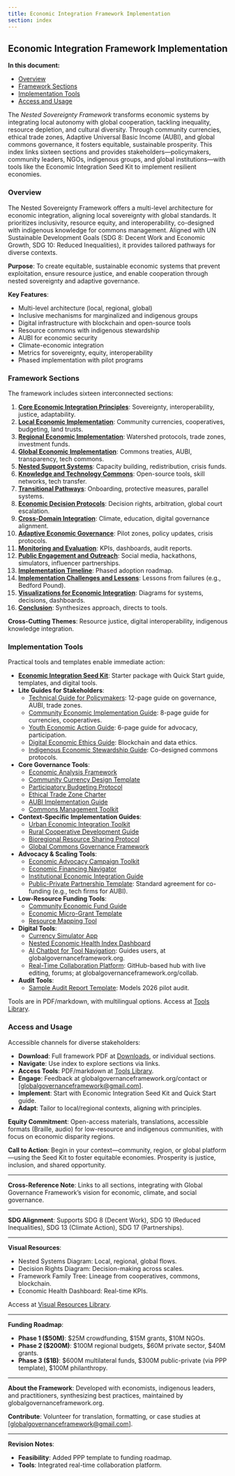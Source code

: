 ```yaml
---
title: Economic Integration Framework Implementation
section: index
---
```


## Economic Integration Framework Implementation

**In this document:**
- [Overview](#overview)
- [Framework Sections](#framework-sections)
- [Implementation Tools](#implementation-tools)
- [Access and Usage](#access-and-usage)

The *Nested Sovereignty Framework* transforms economic systems by integrating local autonomy with global cooperation, tackling inequality, resource depletion, and cultural diversity. Through community currencies, ethical trade zones, Adaptive Universal Basic Income (AUBI), and global commons governance, it fosters equitable, sustainable prosperity. This index links sixteen sections and provides stakeholders—policymakers, community leaders, NGOs, indigenous groups, and global institutions—with tools like the Economic Integration Seed Kit to implement resilient economies.

### <a id="overview"></a>Overview
The Nested Sovereignty Framework offers a multi-level architecture for economic integration, aligning local sovereignty with global standards. It prioritizes inclusivity, resource equity, and interoperability, co-designed with indigenous knowledge for commons management. Aligned with UN Sustainable Development Goals (SDG 8: Decent Work and Economic Growth, SDG 10: Reduced Inequalities), it provides tailored pathways for diverse contexts.

**Purpose**: To create equitable, sustainable economic systems that prevent exploitation, ensure resource justice, and enable cooperation through nested sovereignty and adaptive governance.

**Key Features**:
- Multi-level architecture (local, regional, global)
- Inclusive mechanisms for marginalized and indigenous groups
- Digital infrastructure with blockchain and open-source tools
- Resource commons with indigenous stewardship
- AUBI for economic security
- Climate-economic integration
- Metrics for sovereignty, equity, interoperability
- Phased implementation with pilot programs

### <a id="framework-sections"></a>Framework Sections
The framework includes sixteen interconnected sections:

1. **[Core Economic Integration Principles](/framework/docs/implementation/economic#core-principles)**: Sovereignty, interoperability, justice, adaptability.
2. **[Local Economic Implementation](/framework/docs/implementation/economic#local-implementation)**: Community currencies, cooperatives, budgeting, land trusts.
3. **[Regional Economic Implementation](/framework/docs/implementation/economic#regional-implementation)**: Watershed protocols, trade zones, investment funds.
4. **[Global Economic Implementation](/framework/docs/implementation/economic#global-implementation)**: Commons treaties, AUBI, transparency, tech commons.
5. **[Nested Support Systems](/framework/docs/implementation/economic#nested-support)**: Capacity building, redistribution, crisis funds.
6. **[Knowledge and Technology Commons](/framework/docs/implementation/economic#tech-commons)**: Open-source tools, skill networks, tech transfer.
7. **[Transitional Pathways](/framework/docs/implementation/economic#transitional-pathways)**: Onboarding, protective measures, parallel systems.
8. **[Economic Decision Protocols](/framework/docs/implementation/economic#decision-protocols)**: Decision rights, arbitration, global court escalation.
9. **[Cross-Domain Integration](/framework/docs/implementation/economic#cross-domain)**: Climate, education, digital governance alignment.
10. **[Adaptive Economic Governance](/framework/docs/implementation/economic#adaptive-governance)**: Pilot zones, policy updates, crisis protocols.
11. **[Monitoring and Evaluation](/framework/docs/implementation/economic#monitoring)**: KPIs, dashboards, audit reports.
12. **[Public Engagement and Outreach](/framework/docs/implementation/economic#outreach)**: Social media, hackathons, simulators, influencer partnerships.
13. **[Implementation Timeline](/framework/docs/implementation/economic#timeline)**: Phased adoption roadmap.
14. **[Implementation Challenges and Lessons](/framework/docs/implementation/economic#challenges)**: Lessons from failures (e.g., Bedford Pound).
15. **[Visualizations for Economic Integration](/framework/docs/implementation/economic#visualizations)**: Diagrams for systems, decisions, dashboards.
16. **[Conclusion](/framework/docs/implementation/economic#conclusion)**: Synthesizes approach, directs to tools.

**Cross-Cutting Themes**: Resource justice, digital interoperability, indigenous knowledge integration.

### <a id="implementation-tools"></a>Implementation Tools
Practical tools and templates enable immediate action:

- **[Economic Integration Seed Kit](/framework/tools/economic/seed-kit-en.zip)**: Starter package with Quick Start guide, templates, and digital tools.
- **Lite Guides for Stakeholders**:
  - [Technical Guide for Policymakers](/framework/tools/economic/technical-guide-en.pdf): 12-page guide on governance, AUBI, trade zones.
  - [Community Economic Implementation Guide](/framework/tools/economic/community-guide-en.pdf): 8-page guide for currencies, cooperatives.
  - [Youth Economic Action Guide](/framework/tools/economic/youth-guide-en.pdf): 6-page guide for advocacy, participation.
  - [Digital Economic Ethics Guide](/framework/tools/economic/digital-ethics-en.pdf): Blockchain and data ethics.
  - [Indigenous Economic Stewardship Guide](/framework/tools/economic/indigenous-guide-en.pdf): Co-designed commons protocols.
- **Core Governance Tools**:
  - [Economic Analysis Framework](/framework/tools/economic/economic-analysis-framework-en.pdf)
  - [Community Currency Design Template](/framework/tools/economic/currency-design-template-en.pdf)
  - [Participatory Budgeting Protocol](/framework/tools/economic/participatory-budgeting-protocol-en.pdf)
  - [Ethical Trade Zone Charter](/framework/tools/economic/ethical-trade-zone-charter-en.pdf)
  - [AUBI Implementation Guide](/framework/tools/economic/aubi-implementation-guide-en.pdf)
  - [Commons Management Toolkit](/framework/tools/economic/commons-management-toolkit-en.pdf)
- **Context-Specific Implementation Guides**:
  - [Urban Economic Integration Toolkit](/framework/tools/economic/urban-economic-toolkit-en.pdf)
  - [Rural Cooperative Development Guide](/framework/tools/economic/rural-cooperative-guide-en.pdf)
  - [Bioregional Resource Sharing Protocol](/framework/tools/economic/bioregional-protocol-en.pdf)
  - [Global Commons Governance Framework](/framework/tools/economic/global-commons-framework-en.pdf)
- **Advocacy & Scaling Tools**:
  - [Economic Advocacy Campaign Toolkit](/framework/tools/economic/economic-advocacy-toolkit-en.pdf)
  - [Economic Financing Navigator](/framework/tools/economic/economic-financing-navigator-en.pdf)
  - [Institutional Economic Integration Guide](/framework/tools/economic/institutional-integration-guide-en.pdf)
  - [Public-Private Partnership Template](/framework/tools/economic/ppp-template-en.pdf): Standard agreement for co-funding (e.g., tech firms for AUBI).
- **Low-Resource Funding Tools**:
  - [Community Economic Fund Guide](/framework/tools/economic/community-economic-fund-guide-en.pdf)
  - [Economic Micro-Grant Template](/framework/tools/economic/economic-micro-grant-template-en.pdf)
  - [Resource Mapping Tool](/framework/tools/economic/resource-mapping-tool-en.pdf)
- **Digital Tools**:
  - [Currency Simulator App](/framework/tools/economic/currency-simulator-app-en.md)
  - [Nested Economic Health Index Dashboard](/framework/tools/economic/nested-economic-health-dashboard-en.md)
  - [AI Chatbot for Tool Navigation](/framework/tools/economic/ai-chatbot-for-tool-navigation-en.md): Guides users, at globalgovernanceframework.org.
  - [Real-Time Collaboration Platform](/framework/tools/economic/real-time-collaboration-platform-en.md): GitHub-based hub with live editing, forums; at globalgovernanceframework.org/collab.
- **Audit Tools**:
  - [Sample Audit Report Template](/framework/tools/economic/sample-audit-report-template-en.pdf): Models 2026 pilot audit.

Tools are in PDF/markdown, with multilingual options. Access at [Tools Library](/framework/tools/economic).

### <a id="access-and-usage"></a>Access and Usage
Accessible channels for diverse stakeholders:

- **Download**: Full framework PDF at [Downloads](/downloads), or individual sections.
- **Navigate**: Use index to explore sections via links.
- **Access Tools**: PDF/markdown at [Tools Library](/framework/tools/economic).
- **Engage**: Feedback at globalgovernanceframework.org/contact or [globalgovernanceframework@gmail.com].
- **Implement**: Start with Economic Integration Seed Kit and Quick Start guide.
- **Adapt**: Tailor to local/regional contexts, aligning with principles.

**Equity Commitment**: Open-access materials, translations, accessible formats (Braille, audio) for low-resource and indigenous communities, with focus on economic disparity regions.

**Call to Action**: Begin in your context—community, region, or global platform—using the Seed Kit to foster equitable economies. Prosperity is justice, inclusion, and shared opportunity.

---

**Cross-Reference Note**: Links to all sections, integrating with Global Governance Framework’s vision for economic, climate, and social governance.

---

**SDG Alignment**: Supports SDG 8 (Decent Work), SDG 10 (Reduced Inequalities), SDG 13 (Climate Action), SDG 17 (Partnerships).

---

**Visual Resources**:
- Nested Systems Diagram: Local, regional, global flows.
- Decision Rights Diagram: Decision-making across scales.
- Framework Family Tree: Lineage from cooperatives, commons, blockchain.
- Economic Health Dashboard: Real-time KPIs.

Access at [Visual Resources Library](/framework/visuals/economic).

---

**Funding Roadmap**:
- **Phase 1 ($50M)**: $25M crowdfunding, $15M grants, $10M NGOs.
- **Phase 2 ($200M)**: $100M regional budgets, $60M private sector, $40M grants.
- **Phase 3 ($1B)**: $600M multilateral funds, $300M public-private (via PPP template), $100M philanthropy.

---

**About the Framework**: Developed with economists, indigenous leaders, and practitioners, synthesizing best practices, maintained by globalgovernanceframework.org.

**Contribute**: Volunteer for translation, formatting, or case studies at [globalgovernanceframework@gmail.com].

---

**Revision Notes**:
- **Feasibility**: Added PPP template to funding roadmap.
- **Tools**: Integrated real-time collaboration platform.
